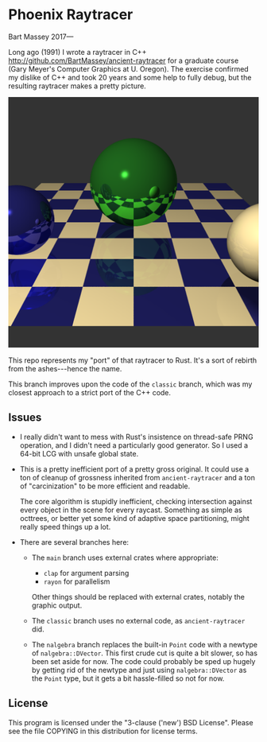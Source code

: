 # Phoenix Raytracer
Bart Massey 2017—

Long ago (1991) I wrote a raytracer in C++
<http://github.com/BartMassey/ancient-raytracer> for a
graduate course (Gary Meyer's Computer Graphics at
U. Oregon). The exercise confirmed my dislike of C++ and
took 20 years and some help to fully debug, but the
resulting raytracer makes a pretty picture.

![chessboard with three colored spheres](demo.png)

This repo represents my "port" of that raytracer to Rust.
It's a sort of rebirth from the ashes---hence the name.

This branch improves upon the code of the `classic` branch,
which was my closest approach to a strict port of the C++
code.

## Issues

* I really didn't want to mess with Rust's insistence on
  thread-safe PRNG operation, and I didn't need a
  particularly good generator. So I used a 64-bit LCG with
  unsafe global state.

* This is a pretty inefficient port of a pretty gross
  original. It could use a ton of cleanup of grossness
  inherited from `ancient-raytracer` and a ton of
  "carcinization" to be more efficient and readable.

  The core algorithm is stupidly inefficient, checking
  intersection against every object in the scene for every
  raycast. Something as simple as octtrees, or better yet
  some kind of adaptive space partitioning, might really
  speed things up a lot.

* There are several branches here:

  * The `main` branch uses external crates where appropriate:

    * `clap` for argument parsing
    * `rayon` for parallelism

    Other things should be replaced with external crates,
    notably the graphic output.

  * The `classic` branch uses no external code, as
    `ancient-raytracer` did.

  * The `nalgebra` branch replaces the built-in `Point` code
    with a newtype of `nalgebra::DVector`. This first crude
    cut is quite a bit slower, so has been set aside for
    now. The code could probably be sped up hugely by
    getting rid of the newtype and just using
    `nalgebra::DVector` as the `Point` type, but it gets a
    bit hassle-filled so not for now.

## License

This program is licensed under the "3-clause ('new') BSD
License". Please see the file COPYING in this distribution
for license terms.
